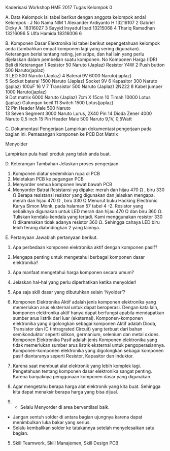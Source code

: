 
Kaderisasi Workshop HME 2017
Tugas Kelompok 0

A.	Data Kelompok
Isi tabel berikut dengan anggota kelompok anda!
Kelompok	: J
No	Nama	NIM
1	Alexander Ardiyanto H	13216107
2	Gabriel Dicky A.	18316027
3	Sayyid Irsyadul Ibad	13215068
4	Thariq Ramadhan	13216096
5	Ulfa Hamida	18316006
6		

B.	Komponen Dasar Elektronika
Isi tabel berikut sepengetahuan kelompok anda (tambahkan empat komponen lagi yang sering digunakan). Keterangan berisi tentang rating, jenis/tipe, dan hal lain yang perlu dijelaskan dalam pembelian suatu komponen.
No	Komponen	Harga (IDR)	Beli di	Keterangan
1	Resistor	50	Naruto (Japlaz)	Resistor Y4W
2	Push button	500	Naruto(japlaz)	
3	LED	500	Naruto (Japlaz)	
4	Baterai 9V	6000	Naruto(japlaz)	
5	Socket baterai	1500	Naruto (Japlaz)	Socket 9V
6	Kapasitor	300	Naruto (japlaz)	100uF 16 V
7	Transistor	500	Naruto (Japlaz)	2N222
8	Kabel jumper	1000	Naruto(japlaz)	
9	Dot matrix	6000	Naruto (Japlaz)	7cm X 15cm
10	Timah	10000	Lotus (japlaz)	Gulungan kecil
11	Switch	1500	Lotus(japlaz)	
12	Pin Header Male	500	Naruto	
13	Seven Segment	3000	Naruto	Lurus, 2X40 Pin
14	Dioda Zener	4000	Naruto	0,5 inch
15	Pin Header Male	500	Naruto	9,1V, 0,5Watt

C.	Dokumentasi Pengerjaan
Lampirkan dokumentasi pengerjaan pada bagian ini.
Pemasangan komponen ke PCB Dot Matrix
 
Menyolder






































Lampirkan pula hasil produk yang telah anda buat.
 
 
D.	Keterangan Tambahan
Jelaskan proses pengerjaan.
1.	Komponen diatur sedemikian rupa di PCB
2.	Meletakan PCB ke pegangan PCB
3.	Menyorder semua komponen lewat bawah PCB
4.	Menyorder Batrai
Resistansi yg dipake: merah dan hijau 470 Ω , biru 330 Ω
Berapa resistansi resistor yang digunakan dan jelaskan mengapa.
merah dan hijau 470 Ω , biru 330 Ω
Menurut buku Hacking Electronic Karya Simon Monk, pada halaman 57 tabel 4 -2. Resistor yang sebaiknya digunakan untuk LED merah dan hijau 470 Ω dan biru 360 Ω.
Tuliskan kendala-kendala yang terjadi.
Kami menggunakan resistor 330 Ω dikarenakan tidak adanya resistor 360 Ω. Sehingga cahaya LED biru lebih terang diabndingkan 2 yang lainnya.

E.	Pertanyaan
Jawablah pertanyaan berikut.
1.	Apa perbedaan komponen elektronika aktif dengan komponen pasif?
2.	Mengapa penting untuk mengetahui berbagai komponen dasar elektronika?
3.	Apa manfaat mengetahui harga komponen secara umum?
4.	Jelaskan hal-hal yang perlu diperhatikan ketika menyolder!
5.	Apa saja skill dasar yang dibutuhkan selain ‘Nyolder’?

1.	Komponen Elektronika Aktif adalah jenis komponen elektronika yang memerlukan arus eksternal untuk dapat beroperasi. Dengan kata lain, komponen elektronika aktif hanya dapat berfungsi apabila mendapatkan sumber arus listrik dari luar (eksternal). Komponen-komponen elektronika yang digolongkan sebagai komponen Aktif adalah Dioda, Transistor dan IC (Intragrated Circuit) yang terbuat dari bahan semikonduktor seperti silikon, germanium, selenium dan metal oxides.
Komponen Elektronika Pasif adalah jenis Komponen elektronika yang tidak memerlukan sumber arus listrik eksternal untuk pengoperasiannya. Komponen-komponen elektronika yang digolongkan sebagai komponen pasif diantaranya seperti Resistor, Kapasitor dan Induktor.
2.	Karena saat membuat alat elektronik yang lebih komplek lagi. Pengetahuan tentang komponen dasar elektronika sangat penting. Karena banyaknya penggunaan komponen dasar yang digunakan.

3.	Agar mengetahu berapa harga alat elektronik yang kita buat. Sehingga kita dapat menaksir berapa harga yang bisa dijual.

4.	-    Selalu Menyorder di area berventilasi baik.
-	Jangan sentuh solder di antara bagian ujungnya karena dapat menimbulkan luka bakar yang serius.
-	Selalu kembalikan solder ke tatakannya setelah menyelesaikan satu bagian.


5.	Skill Teamwork, Skill Manajemen, Skill Design PCB
